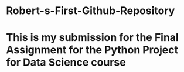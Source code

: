 # Robert-s-First-Github-Repository
# This is my submission for the Final Assignment for the Python Project for Data Science course
